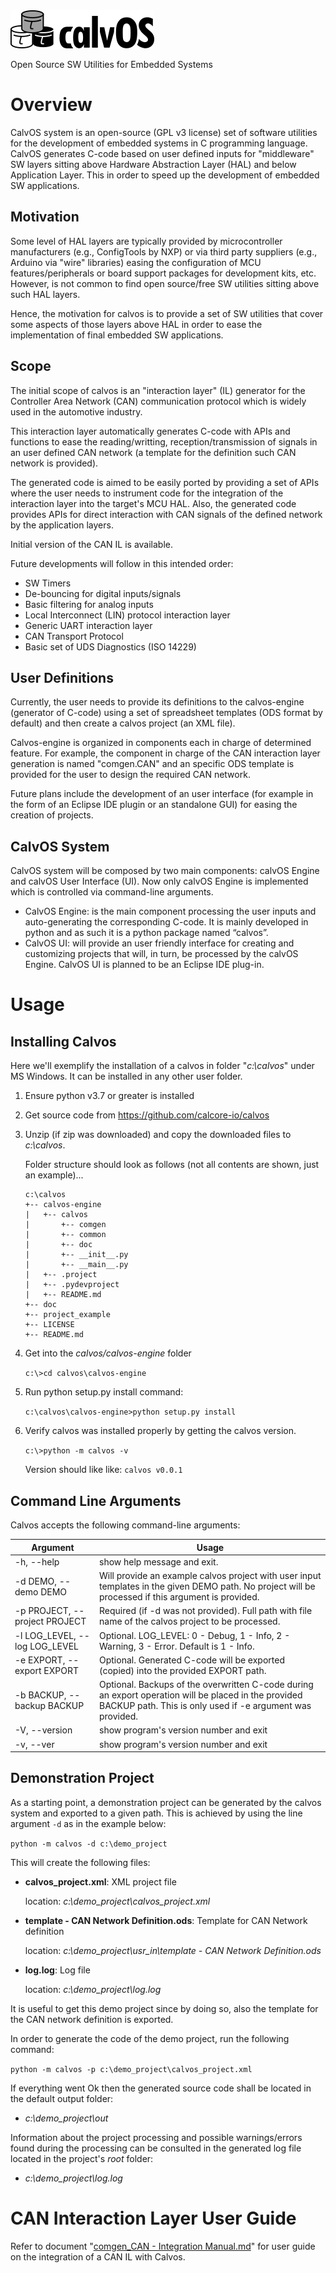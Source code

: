 <img src="doc/templates/logo_full_bw_small.png">

Open Source SW Utilities for Embedded Systems

# Overview
CalvOS system is an open-source (GPL v3 license) set of software utilities for the development of embedded systems in C programming language. CalvOS generates C-code based on user defined inputs for "middleware" SW layers sitting above Hardware Abstraction Layer (HAL) and below Application Layer. This in order to speed up the development of embedded SW applications.

## Motivation

Some level of HAL layers are typically provided by microcontroller manufacturers (e.g., ConfigTools by NXP) or via third party suppliers (e.g., Arduino via "wire" libraries) easing the configuration of MCU features/peripherals or board support packages for development kits, etc. However, is not common to find open source/free SW utilities sitting above such HAL layers.

Hence, the motivation for calvos is to provide a set of SW utilities that cover some aspects of those layers above HAL in order to ease the implementation of final embedded SW applications.

## Scope

The initial scope of calvos is an "interaction layer" (IL) generator for the Controller Area Network (CAN) communication protocol which is widely used in the automotive industry.

This interaction layer automatically generates C-code with APIs and functions to ease the reading/writting, reception/transmission of signals in an user defined CAN network (a template for the definition such CAN network is provided).

The generated code is aimed to be easily ported by providing a set of APIs where the user needs to instrument code for the integration of the interaction layer into the target's MCU HAL. Also, the generated code provides APIs for direct interaction with CAN signals of the defined network by the application layers.

Initial version of the CAN IL is available. 

Future developments will follow in this intended order:

- SW Timers
- De-bouncing for digital inputs/signals
- Basic filtering for analog inputs
- Local Interconnect (LIN) protocol interaction layer
- Generic UART interaction layer
- CAN Transport Protocol
- Basic set of UDS Diagnostics (ISO 14229)

## User Definitions

Currently, the user needs to provide its definitions to the calvos-engine (generator of C-code) using a set of spreadsheet templates (ODS format by default) and then create a calvos project (an XML file).

Calvos-engine is organized in components each in charge of determined feature. For example, the component in charge of the CAN interaction layer generation is named "comgen.CAN" and an specific ODS template is provided for the user to design the required CAN network.

Future plans include the development of an user interface (for example in the form of an Eclipse IDE plugin or an standalone GUI) for easing the creation of projects. 

## CalvOS System

CalvOS system will be composed by two main components: calvOS Engine and calvOS User Interface (UI). Now only calvOS Engine is implemented which is controlled via command-line arguments.

 - CalvOS Engine: is the main component processing the user inputs and auto-generating the corresponding C-code. It is mainly developed in python and as such it is a python package named “calvos”.
 - CalvOS UI: will provide an user friendly interface for creating and customizing projects that will, in turn, be processed by the calvOS Engine. CalvOS UI is planned to be an Eclipse IDE plug-in. 

# Usage

## Installing Calvos

Here we'll exemplify the installation of a calvos in folder "*c:\calvos*" under MS Windows. It can be installed in any other user folder.

1. Ensure python v3.7 or greater is installed

2. Get source code from https://github.com/calcore-io/calvos

3. Unzip (if zip was downloaded) and copy the downloaded files to *c:\calvos*.

   Folder structure should look as follows (not all contents are shown, just an example)...

   ```
   c:\calvos
   +-- calvos-engine
   |   +-- calvos
   |       +-- comgen
   |       +-- common
   |       +-- doc
   |       +-- __init__.py
   |       +-- __main__.py
   |   +-- .project
   |   +-- .pydevproject
   |   +-- README.md
   +-- doc
   +-- project_example
   +-- LICENSE
   +-- README.md
   ```

4. Get into the *calvos/calvos-engine* folder

   `c:\>cd calvos\calvos-engine`

5. Run python setup.py install command:

   `c:\calvos\calvos-engine>python setup.py install`

6. Verify calvos was installed properly by getting the calvos version.

   `c:\>python -m calvos -v`

   Version should like like: `calvos v0.0.1`

## Command Line Arguments

Calvos accepts the following command-line arguments:

| Argument                      | Usage                                                        |
| ----------------------------- | ------------------------------------------------------------ |
| -h, --help                    | show help message and exit.                                  |
| -d DEMO, --demo DEMO          | Will provide an example calvos project with user input templates in the given DEMO path. No project will be processed if this argument is provided. |
| -p PROJECT, --project PROJECT | Required (if -d was not provided). Full path with file name of the calvos project to be processed. |
| -l LOG_LEVEL, --log LOG_LEVEL | Optional. LOG_LEVEL: 0 - Debug, 1 - Info, 2 - Warning, 3 - Error. Default is 1 - Info. |
| -e EXPORT, --export EXPORT    | Optional. Generated C-code will be exported (copied) into the provided EXPORT path. |
| -b BACKUP, --backup BACKUP    | Optional. Backups of the overwritten C-code during an export operation will be placed in the provided BACKUP path. This is only used if -e argument was provided. |
| -V, --version                 | show program's version number and exit                       |
| -v, --ver                     | show program's version number and exit                       |

## Demonstration Project

As a starting point, a demonstration project can be generated by the calvos system and exported to a given path. This is achieved by using the line argument `-d` as in the example below:

`python -m calvos -d c:\demo_project`

This will create the following files:

- **calvos_project.xml**: XML project file

  location: *c:\demo_project\calvos_project.xml*

- **template - CAN Network Definition.ods**: Template for CAN Network definition

  location: *c:\demo_project\usr_in\template - CAN Network Definition.ods*

- **log.log**: Log file

  location: *c:\demo_project\log.log*

It is useful to get this demo project since by doing so, also the template for the CAN network definition is exported.

In order to generate the code of the demo project, run the following command:

`python -m calvos -p c:\demo_project\calvos_project.xml`

If everything went Ok then the generated source code shall be located in the default output folder:

- *c:\demo_project\out*

Information about the project processing and possible warnings/errors found during the processing can be consulted in the generated log file located in the project's *root* folder:

- *c:\demo_project\log.log*

# CAN Interaction Layer User Guide

Refer to document "[comgen_CAN - Integration Manual.md](calvos-engine/calvos/comgen/doc/comgen_CAN%20-%20Integration%20Manual.md)" for user guide on the integration of a CAN IL with Calvos.

